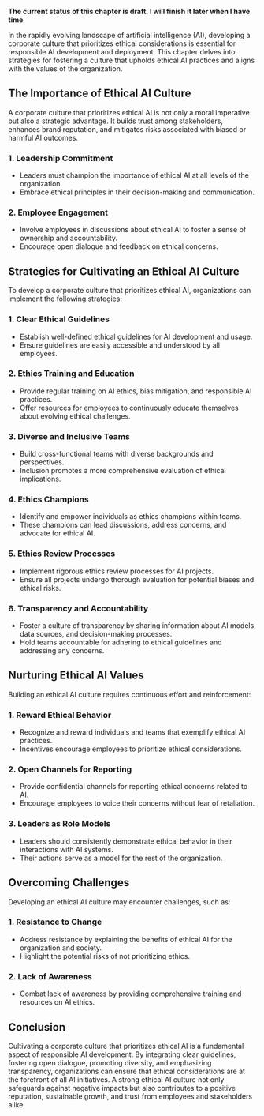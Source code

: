**The current status of this chapter is draft. I will finish it later when I have time**

In the rapidly evolving landscape of artificial intelligence (AI), developing a corporate culture that prioritizes ethical considerations is essential for responsible AI development and deployment. This chapter delves into strategies for fostering a culture that upholds ethical AI practices and aligns with the values of the organization.

The Importance of Ethical AI Culture
------------------------------------

A corporate culture that prioritizes ethical AI is not only a moral imperative but also a strategic advantage. It builds trust among stakeholders, enhances brand reputation, and mitigates risks associated with biased or harmful AI outcomes.

### 1. **Leadership Commitment**

* Leaders must champion the importance of ethical AI at all levels of the organization.
* Embrace ethical principles in their decision-making and communication.

### 2. **Employee Engagement**

* Involve employees in discussions about ethical AI to foster a sense of ownership and accountability.
* Encourage open dialogue and feedback on ethical concerns.

Strategies for Cultivating an Ethical AI Culture
------------------------------------------------

To develop a corporate culture that prioritizes ethical AI, organizations can implement the following strategies:

### 1. **Clear Ethical Guidelines**

* Establish well-defined ethical guidelines for AI development and usage.
* Ensure guidelines are easily accessible and understood by all employees.

### 2. **Ethics Training and Education**

* Provide regular training on AI ethics, bias mitigation, and responsible AI practices.
* Offer resources for employees to continuously educate themselves about evolving ethical challenges.

### 3. **Diverse and Inclusive Teams**

* Build cross-functional teams with diverse backgrounds and perspectives.
* Inclusion promotes a more comprehensive evaluation of ethical implications.

### 4. **Ethics Champions**

* Identify and empower individuals as ethics champions within teams.
* These champions can lead discussions, address concerns, and advocate for ethical AI.

### 5. **Ethics Review Processes**

* Implement rigorous ethics review processes for AI projects.
* Ensure all projects undergo thorough evaluation for potential biases and ethical risks.

### 6. **Transparency and Accountability**

* Foster a culture of transparency by sharing information about AI models, data sources, and decision-making processes.
* Hold teams accountable for adhering to ethical guidelines and addressing any concerns.

Nurturing Ethical AI Values
---------------------------

Building an ethical AI culture requires continuous effort and reinforcement:

### 1. **Reward Ethical Behavior**

* Recognize and reward individuals and teams that exemplify ethical AI practices.
* Incentives encourage employees to prioritize ethical considerations.

### 2. **Open Channels for Reporting**

* Provide confidential channels for reporting ethical concerns related to AI.
* Encourage employees to voice their concerns without fear of retaliation.

### 3. **Leaders as Role Models**

* Leaders should consistently demonstrate ethical behavior in their interactions with AI systems.
* Their actions serve as a model for the rest of the organization.

Overcoming Challenges
---------------------

Developing an ethical AI culture may encounter challenges, such as:

### 1. **Resistance to Change**

* Address resistance by explaining the benefits of ethical AI for the organization and society.
* Highlight the potential risks of not prioritizing ethics.

### 2. **Lack of Awareness**

* Combat lack of awareness by providing comprehensive training and resources on AI ethics.

Conclusion
----------

Cultivating a corporate culture that prioritizes ethical AI is a fundamental aspect of responsible AI development. By integrating clear guidelines, fostering open dialogue, promoting diversity, and emphasizing transparency, organizations can ensure that ethical considerations are at the forefront of all AI initiatives. A strong ethical AI culture not only safeguards against negative impacts but also contributes to a positive reputation, sustainable growth, and trust from employees and stakeholders alike.
